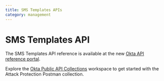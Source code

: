 ```yaml
---
title: SMS Templates APIs
category: management
---
```


# SMS Templates API

The SMS Templates API reference is available at the new [Okta API reference portal](https://developer.okta.com/docs/api/openapi/okta-management/management/tag/Template/).

Explore the [Okta Public API Collections](https://www.postman.com/okta-eng/workspace/okta-public-api-collections/overview) workspace to get started with the Attack Protection Postman collection.
